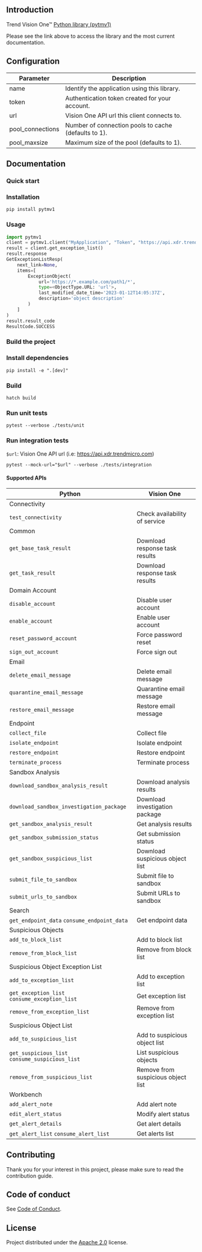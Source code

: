 ## Introduction

Trend Vision One™ [Python library (pytmv1)](https://pypi.org/project/pytmv1/)

Please see the link above to access the library and the most current documentation.

## Configuration

| Parameter   | Description |
| ----------- | ----------- |
| name        | Identify the application using this library. |
| token       | Authentication token created for your account. |
| url         | Vision One API url this client connects to. |
| pool_connections | Number of connection pools to cache (defaults to 1). |
| pool_maxsize | Maximum size of the pool (defaults to 1). |


## Documentation
### Quick start
### Installation

`pip install pytmv1`

### Usage

```python
import pytmv1
client = pytmv1.client("MyApplication", "Token", "https://api.xdr.trendmicro.com")
result = client.get_exception_list()
result.response
GetExceptionListResp(
    next_link=None,
    items=[
        ExceptionObject(
            url='https://*.example.com/path1/*',
            type=<ObjectType.URL: 'url'>,
            last_modified_date_time='2023-01-12T14:05:37Z',
            description='object description'
        )
    ]
)
result.result_code
ResultCode.SUCCESS
```

### Build the project
### Install dependencies

`pip install -e ".[dev]"`

### Build

`hatch build`

### Run unit tests

`pytest --verbose ./tests/unit`

### Run integration tests

`$url`: Vision One API url (i.e: https://api.xdr.trendmicro.com)

`pytest --mock-url="$url" --verbose ./tests/integration`

#### Supported APIs

| Python	| Vision One |
| --------| --------- |
| Connectivity	| |
| `test_connectivity` |	Check availability of service |
| Common	| |
| `get_base_task_result` |	Download response task results |
| `get_task_result` |	Download response task results |
| Domain Account	| |
| `disable_account` |	Disable user account |
| `enable_account` |	Enable user account |
| `reset_password_account` |	Force password reset |
| `sign_out_account` |	Force sign out |
| Email	| |
| `delete_email_message` |	Delete email message |
| `quarantine_email_message` |	Quarantine email message |
| `restore_email_message` |	Restore email message |
| Endpoint	| |
| `collect_file` |	Collect file |
| `isolate_endpoint` |	Isolate endpoint |
| `restore_endpoint` |	Restore endpoint |
| `terminate_process` |	Terminate process |
| Sandbox Analysis	| |
| `download_sandbox_analysis_result` |	Download analysis results |
| `download_sandbox_investigation_package` |	Download investigation package |
| `get_sandbox_analysis_result` |	Get analysis results |
| `get_sandbox_submission_status` |	Get submission status |
| `get_sandbox_suspicious_list` |	Download suspicious object list |
| `submit_file_to_sandbox` |	Submit file to sandbox |
| `submit_urls_to_sandbox` |	Submit URLs to sandbox |
| Search | |
| `get_endpoint_data` `consume_endpoint_data` |	Get endpoint data |
| Suspicious Objects	| |
| `add_to_block_list` |	Add to block list |
| `remove_from_block_list` |	Remove from block list |
| Suspicious Object Exception List	| |
| `add_to_exception_list` |	Add to exception list |
| `get_exception_list` `consume_exception_list` |	Get exception list |
| `remove_from_exception_list` |	Remove from exception list |
| Suspicious Object List	| |
| `add_to_suspicious_list` |	Add to suspicious object list |
| `get_suspicious_list` `consume_suspicious_list` |	List suspicious objects |
| `remove_from_suspicious_list` |	Remove from suspicious object list |
| Workbench	| |
| `add_alert_note` |	Add alert note |
| `edit_alert_status` |	Modify alert status |
| `get_alert_details` |	Get alert details |
| `get_alert_list` `consume_alert_list`	| Get alerts list |

## Contributing
Thank you for your interest in this project, please make sure to read the contribution guide.

## Code of conduct
See [Code of Conduct](CODE_OF_CONDUCT.md).

## License
Project distributed under the [Apache 2.0](https://spdx.org/licenses/Apache-2.0.html) license.
